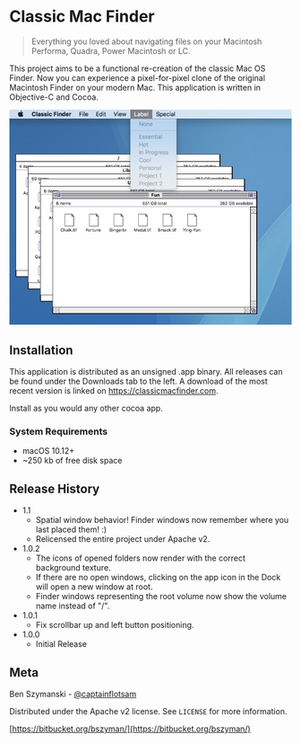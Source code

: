 # Classic Mac Finder
> Everything you loved about navigating files on your Macintosh Performa, Quadra, Power Macintosh or LC.

This project aims to be a functional re-creation of the classic Mac OS Finder. 
Now you can experience a pixel-for-pixel clone of the original Macintosh Finder 
on your modern Mac. This application is written in Objective-C and Cocoa.

![image of classic finder showing a few open windows](header.jpg)

## Installation

This application is distributed as an unsigned .app binary. All releases can be found
under the Downloads tab to the left. A download of the most recent version is linked
on https://classicmacfinder.com.

Install as you would any other cocoa app.

### System Requirements

* macOS 10.12+
* ~250 kb of free disk space

## Release History

* 1.1
	* Spatial window behavior! Finder windows now remember where you last placed them! :)
	* Relicensed the entire project under Apache v2.
* 1.0.2
	* The icons of opened folders now render with the correct background texture.
	* If there are no open windows, clicking on the app icon in the Dock will open a new window at root.
	* Finder windows representing the root volume now show the volume name instead of "/".
* 1.0.1
	* Fix scrollbar up and left button positioning.
* 1.0.0
    * Initial Release

## Meta

Ben Szymanski - [@captainflotsam](https://twitter.com/captainfloatsam)

Distributed under the Apache v2 license. See ``LICENSE`` for more information.

[https://bitbucket.org/bszyman/](https://bitbucket.org/bszyman/)
